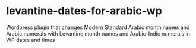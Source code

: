 # levantine-dates-for-arabic-wp
Wordpress plugin that changes Modern Standard Arabic month names and Arabic numerals with Levantine month names and Arabic-Indic numerals in WP dates and times
